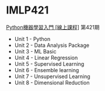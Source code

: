 # IMLP421
[Python機器學習入門 [線上課程]](https://train.csie.ntu.edu.tw/train/course.php?id=4470) 第421期
- Unit 1 - Python
- Unit 2 - Data Analysis Package
- Unit 3 - ML Basic
- Unit 4 - Linear Regression
- Unit 5 - Supervised Learning
- Unit 6 - Ensemble learning
- Unit 7 - Unsupervised Learning
- Unit 8 - Dimensional Reduction
